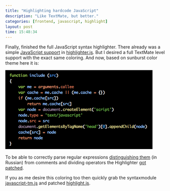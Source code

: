 ```yaml
---
title: "Highlighting hardcode JavaScript"
description: "Like TextMate, but better."
categories: [frontend, javascript, highlight]
layout: post
time: 15:48:34
---
```


Finally, finished the full JavaScript syntax highlighter. There already was a simple [JavaScript support](http://softwaremaniacs.org/blog/2007/01/20/highlight-js-javascript/) in [highlighter.js](http://softwaremaniacs.org/soft/highlight/). But I desired a full TextMate level support with the exact same coloring. And now, based on sunburst color theme here it is:

![example](/i/2010-01-28-highlight-javascript-kinda-textmate/example.png)

To be able to correctly parse regular expressions [distinguishing them](http://softwaremaniacs.org/blog/2008/11/24/highlightjs-50-beta/) (in Russian) from comments and dividing operators the Highlighter [got patched](/i/2010-01-28-highlight-javascript-kinda-textmate/highlight-javascript-like-textmate.patch).

If you as me desire this coloring too then quickly grab the syntaxmodule [javascript-tm.js](/i/2010-01-28-highlight-javascript-kinda-textmate/javascript-tm.js) and patched [highlight.js](/i/2010-01-28-highlight-javascript-kinda-textmate/highlight.js).
